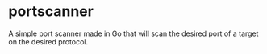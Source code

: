 # portscanner
A simple port scanner made in Go that will scan the desired port of a target on the desired protocol.
